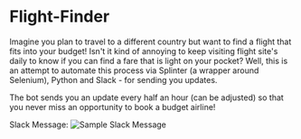 # Flight-Finder

Imagine you plan to travel to a different country but want to find a flight that fits into your budget! Isn't it kind of annoying to keep visiting flight site's daily to know if you can find a fare that is light on your pocket? Well, this is an attempt to automate this process via Splinter (a wrapper around Selenium), Python and Slack - for sending you updates. 

The bot sends you an update every half an hour (can be adjusted) so that you never miss an opportunity to book a budget airline! 

Slack Message:
![Sample Slack Message](https://github.com/sachs7/Flight-Finder/blob/master/Slack_Message_Example.png?raw=true "Slack Message")

